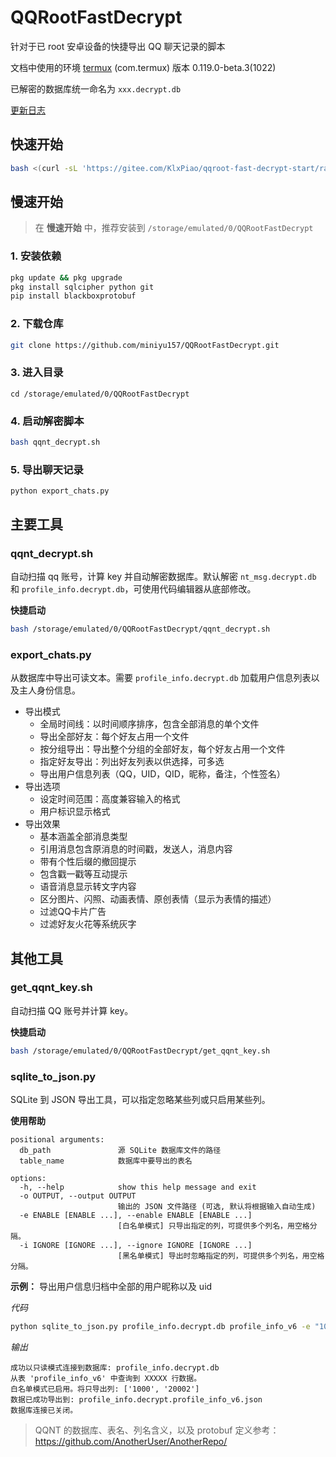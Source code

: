 # QQRootFastDecrypt

针对于已 root 安卓设备的快捷导出 QQ 聊天记录的脚本

文档中使用的环境 [termux](https://github.com/termux/termux-app/releases) (com.termux) 版本 0.119.0-beta.3(1022)

已解密的数据库统一命名为 `xxx.decrypt.db`

[更新日志](https://github.com/miniyu157/QQRootFastDecrypt/blob/main/CHANGELOG.md)

## 快速开始

```bash
bash <(curl -sL 'https://gitee.com/KlxPiao/qqroot-fast-decrypt-start/raw/master/start.sh')
```

## 慢速开始

> 在 **慢速开始** 中，推荐安装到 `/storage/emulated/0/QQRootFastDecrypt`

### 1. 安装依赖

```bash
pkg update && pkg upgrade
pkg install sqlcipher python git
pip install blackboxprotobuf
```

### 2. 下载仓库

```bash
git clone https://github.com/miniyu157/QQRootFastDecrypt.git
```

### 3. 进入目录

```
cd /storage/emulated/0/QQRootFastDecrypt
```

### 4. 启动解密脚本

```bash
bash qqnt_decrypt.sh
```

### 5. 导出聊天记录
    
```
python export_chats.py
```

## 主要工具

### qqnt_decrypt.sh

自动扫描 qq 账号，计算 key 并自动解密数据库。默认解密 `nt_msg.decrypt.db` 和 `profile_info.decrypt.db`，可使用代码编辑器从底部修改。

**快捷启动**

```bash
bash /storage/emulated/0/QQRootFastDecrypt/qqnt_decrypt.sh
```

### export_chats.py

从数据库中导出可读文本。需要 `profile_info.decrypt.db` 加载用户信息列表以及主人身份信息。

- 导出模式
  - 全局时间线：以时间顺序排序，包含全部消息的单个文件
  - 导出全部好友：每个好友占用一个文件
  - 按分组导出：导出整个分组的全部好友，每个好友占用一个文件
  - 指定好友导出：列出好友列表以供选择，可多选
  - 导出用户信息列表（QQ，UID，QID，昵称，备注，个性签名）
- 导出选项
  - 设定时间范围：高度兼容输入的格式
  - 用户标识显示格式
- 导出效果
  - 基本涵盖全部消息类型
  - 引用消息包含原消息的时间戳，发送人，消息内容
  - 带有个性后缀的撤回提示
  - 包含戳一戳等互动提示
  - 语音消息显示转文字内容
  - 区分图片、闪照、动画表情、原创表情（显示为表情的描述）
  - 过滤QQ卡片广告
  - 过滤好友火花等系统灰字

## 其他工具

### get_qqnt_key.sh

自动扫描 QQ 账号并计算 key。

**快捷启动**

```bash
bash /storage/emulated/0/QQRootFastDecrypt/get_qqnt_key.sh
```

### sqlite_to_json.py

SQLite 到 JSON 导出工具，可以指定忽略某些列或只启用某些列。

**使用帮助**

```
positional arguments:
  db_path               源 SQLite 数据库文件的路径
  table_name            数据库中要导出的表名

options:
  -h, --help            show this help message and exit
  -o OUTPUT, --output OUTPUT
                        输出的 JSON 文件路径 (可选, 默认将根据输入自动生成)
  -e ENABLE [ENABLE ...], --enable ENABLE [ENABLE ...]
                        [白名单模式] 只导出指定的列，可提供多个列名，用空格分隔。
  -i IGNORE [IGNORE ...], --ignore IGNORE [IGNORE ...]
                        [黑名单模式] 导出时忽略指定的列，可提供多个列名，用空格分隔。
```

**示例：** 导出用户信息归档中全部的用户昵称以及 uid

_代码_

```bash
python sqlite_to_json.py profile_info.decrypt.db profile_info_v6 -e "1000" "20002"
```

_输出_

```
成功以只读模式连接到数据库: profile_info.decrypt.db
从表 'profile_info_v6' 中查询到 XXXXX 行数据。
白名单模式已启用。将只导出列: ['1000', '20002']
数据已成功导出到: profile_info.decrypt.profile_info_v6.json
数据库连接已关闭。
```

> QQNT 的数据库、表名、列名含义，以及 protobuf 定义参考：https://github.com/AnotherUser/AnotherRepo/
